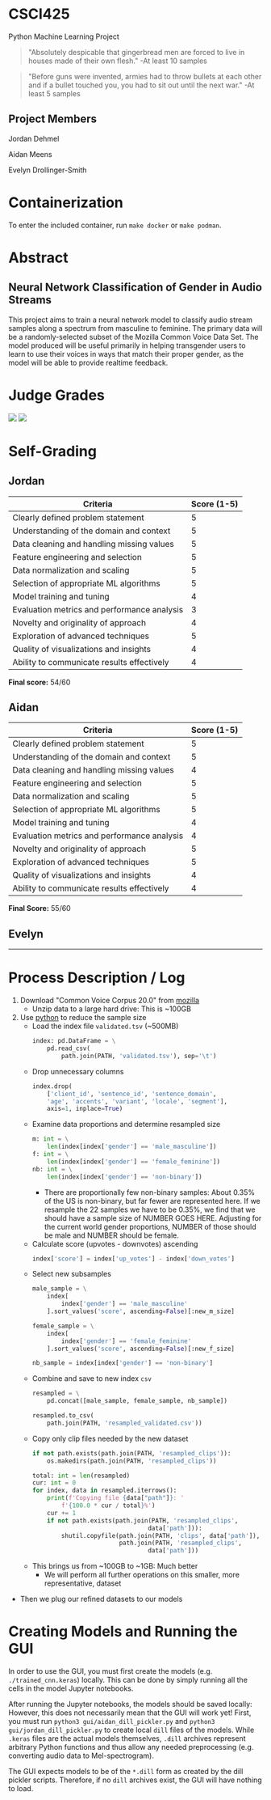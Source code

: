 # CSCI425

Python Machine Learning Project

> "Absolutely despicable that gingerbread men are forced to live
> in houses made of their own flesh." -At least 10 samples

> "Before guns were invented, armies had to throw bullets at
> each other and if a bullet touched you, you had to sit out
> until the next war." -At least 5 samples

## Project Members

Jordan Dehmel

Aidan Meens

Evelyn Drollinger-Smith

# Containerization

To enter the included container, run `make docker` or
`make podman`.

# Abstract

## Neural Network Classification of Gender in Audio Streams

This project aims to train a neural network model to classify
audio stream samples along a spectrum from masculine to
feminine. The primary data will be a randomly-selected subset of
the Mozilla Common Voice Data Set. The model produced will be
useful primarily in helping transgender users to learn to use
their voices in ways that match their proper gender, as the
model will be able to provide realtime feedback.

# Judge Grades

![](judge-scores/1.jpg)
![](judge-scores/2.jpg)

# Self-Grading

## Jordan

 Criteria                                    | Score (1-5)
---------------------------------------------|------------------
 Clearly defined problem statement           | 5
 Understanding of the domain and context     | 5
 Data cleaning and handling missing values   | 5
 Feature engineering and selection           | 5
 Data normalization and scaling              | 5
 Selection of appropriate ML algorithms      | 5
 Model training and tuning                   | 4
 Evaluation metrics and performance analysis | 3
 Novelty and originality of approach         | 4
 Exploration of advanced techniques          | 5
 Quality of visualizations and insights      | 4
 Ability to communicate results effectively  | 4

**Final score:** 54/60

## Aidan

 Criteria                                    | Score (1-5)
---------------------------------------------|------------------
 Clearly defined problem statement           | 5
 Understanding of the domain and context     | 5
 Data cleaning and handling missing values   | 4
 Feature engineering and selection           | 5
 Data normalization and scaling              | 5
 Selection of appropriate ML algorithms      | 5
 Model training and tuning                   | 4
 Evaluation metrics and performance analysis | 4
 Novelty and originality of approach         | 5
 Exploration of advanced techniques          | 5
 Quality of visualizations and insights      | 4
 Ability to communicate results effectively  | 4

 **Final Score:** 55/60
 
## Evelyn

---

# Process Description / Log

1. Download "Common Voice Corpus 20.0" from
    [mozilla](https://commonvoice.mozilla.org/en/datasets)
    - Unzip data to a large hard drive: This is ~100GB
2. Use [python](./exploration/resampling.py) to reduce the
    sample size
    - Load the index file `validated.tsv` (~500MB)
        ```py
        index: pd.DataFrame = \
            pd.read_csv(
                path.join(PATH, 'validated.tsv'), sep='\t')
        ```
    - Drop unnecessary columns
        ```py
        index.drop(
            ['client_id', 'sentence_id', 'sentence_domain',
            'age', 'accents', 'variant', 'locale', 'segment'],
            axis=1, inplace=True)
        ```
    - Examine data proportions and determine resampled size
        ```py
        m: int = \
            len(index[index['gender'] == 'male_masculine'])
        f: int = \
            len(index[index['gender'] == 'female_feminine'])
        nb: int = \
            len(index[index['gender'] == 'non-binary'])
        ```
        - There are proportionally few non-binary samples: About
            0.35% of the US is non-binary, but far fewer are
            represented here. If we resample the 22 samples we
            have to be 0.35%, we find that we should have a
            sample size of NUMBER GOES HERE. Adjusting for the
            current world gender proportions, NUMBER of those
            should be male and NUMBER should be female.
    - Calculate score (upvotes - downvotes)
        ascending
        ```py
        index['score'] = index['up_votes'] - index['down_votes']
        ```
    - Select new subsamples
        ```py
        male_sample = \
            index[
                index['gender'] == 'male_masculine'
            ].sort_values('score', ascending=False)[:new_m_size]

        female_sample = \
            index[
                index['gender'] == 'female_feminine'
            ].sort_values('score', ascending=False)[:new_f_size]

        nb_sample = index[index['gender'] == 'non-binary']
        ```
    - Combine and save to new index `csv`
        ```py
        resampled = \
            pd.concat([male_sample, female_sample, nb_sample])

        resampled.to_csv(
            path.join(PATH, 'resampled_validated.csv'))
        ```
    - Copy only clip files needed by the new dataset
        ```py
        if not path.exists(path.join(PATH, 'resampled_clips')):
            os.makedirs(path.join(PATH, 'resampled_clips'))

        total: int = len(resampled)
        cur: int = 0
        for index, data in resampled.iterrows():
            print(f'Copying file {data["path"]}: '
                f'{100.0 * cur / total}%')
            cur += 1
            if not path.exists(path.join(PATH, 'resampled_clips',
                                        data['path'])):
                shutil.copyfile(path.join(PATH, 'clips', data['path']),
                                path.join(PATH, 'resampled_clips',
                                        data['path']))
        ```
    - This brings us from ~100GB to ~1GB: Much better
        - We will perform all further operations on this
            smaller, more representative, dataset
- Then we plug our refined datasets to our models

# Creating Models and Running the GUI

In order to use the GUI, you must first create the models (e.g.
`./trained_cnn.keras`) locally. This can be done by simply
running all the cells in the model Jupyter notebooks.

After running the Jupyter notebooks, the models should be saved
locally: However, this does not necessarily mean that the GUI
will work yet! First, you must run
`python3 gui/aidan_dill_pickler.py` and
`python3 gui/jordan_dill_pickler.py` to create local `dill`
files of the models. While `.keras` files are the actual models
themselves, `.dill` archives represent arbitrary Python
functions and thus allow any needed preprocessing (e.g.
converting audio data to Mel-spectrogram).

The GUI expects models to be of the `*.dill` form as created by
the dill pickler scripts. Therefore, if no `dill` archives
exist, the GUI will have nothing to load.
